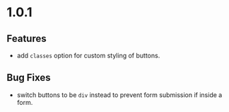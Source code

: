 # 1.0.1

## Features

- add `classes` option for custom styling of buttons.

## Bug Fixes

- switch buttons to be `div` instead to prevent form submission if inside a form.